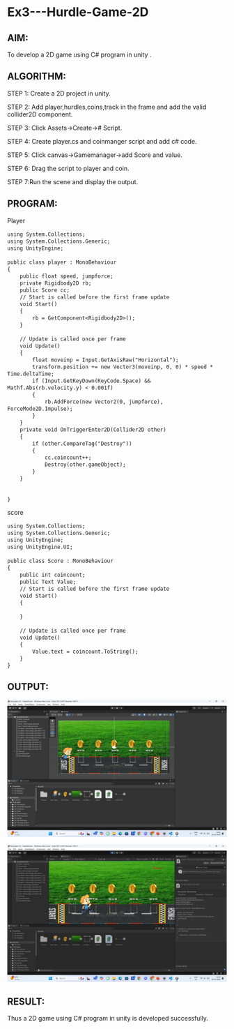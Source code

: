 # Ex3---Hurdle-Game-2D

## AIM:
To develop a 2D game using C# program in unity .

## ALGORITHM:
STEP 1: Create a 2D project in unity.

STEP 2: Add player,hurdles,coins,track in the frame and add the valid collider2D component.

STEP 3: Click Assets->Create-># Script.

STEP 4: Create player.cs and coinmanger script and add c# code.

STEP 5: Click canvas->Gamemanager->add Score and value.

STEP 6: Drag the script to player and coin.

STEP 7:Run the scene and display the output.

## PROGRAM:
Player
```
using System.Collections;
using System.Collections.Generic;
using UnityEngine;

public class player : MonoBehaviour
{
    public float speed, jumpforce;
    private Rigidbody2D rb;
    public Score cc;
    // Start is called before the first frame update
    void Start()
    {
        rb = GetComponent<Rigidbody2D>();
    }

    // Update is called once per frame
    void Update()
    {
        float moveinp = Input.GetAxisRaw("Horizontal");
        transform.position += new Vector3(moveinp, 0, 0) * speed * Time.deltaTime;
        if (Input.GetKeyDown(KeyCode.Space) && Mathf.Abs(rb.velocity.y) < 0.001f)
        {
            rb.AddForce(new Vector2(0, jumpforce), ForceMode2D.Impulse);
        }
    }
    private void OnTriggerEnter2D(Collider2D other)
    {
        if (other.CompareTag("Destroy"))
        {
            cc.coincount++;
            Destroy(other.gameObject);
        }
    }
        
    
}
```
score
```
using System.Collections;
using System.Collections.Generic;
using UnityEngine;
using UnityEngine.UI;

public class Score : MonoBehaviour
{
    public int coincount;
    public Text Value;
    // Start is called before the first frame update
    void Start()
    {
        
    }

    // Update is called once per frame
    void Update()
    {
        Value.text = coincount.ToString();
    }
}
```


## OUTPUT:
![alt text](image.png)

![alt text](<Screenshot 2025-04-29 144721.png>)
## RESULT:
Thus a 2D game using C# program in unity is developed successfully.